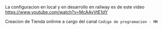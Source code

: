 La configuracion en local y en desarrollo en railway es de este video
https://www.youtube.com/watch?v=McAAvVtE1dY

Creacion de Tienda onlinne a cargo del canal `Codigo de programacion - MR` 
